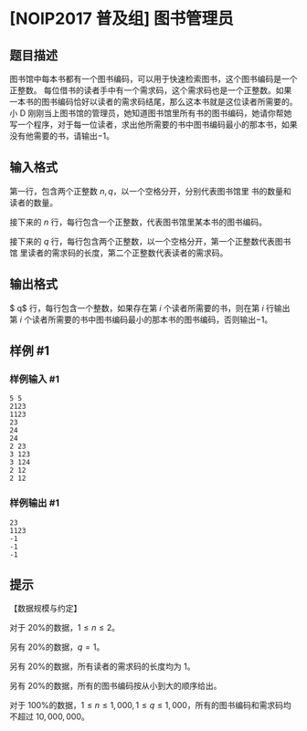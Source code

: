 # [NOIP2017 普及组] 图书管理员

## 题目描述

图书馆中每本书都有一个图书编码，可以用于快速检索图书，这个图书编码是一个正整数。 每位借书的读者手中有一个需求码，这个需求码也是一个正整数。如果一本书的图书编码恰好以读者的需求码结尾，那么这本书就是这位读者所需要的。 小 D 刚刚当上图书馆的管理员，她知道图书馆里所有书的图书编码，她请你帮她写一个程序，对于每一位读者，求出他所需要的书中图书编码最小的那本书，如果没有他需要的书，请输出$-1$。


## 输入格式

第一行，包含两个正整数 $n , q$，以一个空格分开，分别代表图书馆里 书的数量和读者的数量。

接下来的 $n$ 行，每行包含一个正整数，代表图书馆里某本书的图书编码。

接下来的 $q$ 行，每行包含两个正整数，以一个空格分开，第一个正整数代表图书馆 里读者的需求码的长度，第二个正整数代表读者的需求码。


## 输出格式

$ q$ 行，每行包含一个整数，如果存在第 $i$ 个读者所需要的书，则在第 $i$ 行输出第 $i$ 个读者所需要的书中图书编码最小的那本书的图书编码，否则输出$-1$。

 

## 样例 #1

### 样例输入 #1
```
5 5 
2123 
1123 
23 
24 
24 
2 23 
3 123 
3 124 
2 12 
2 12
```

### 样例输出 #1

```
23 
1123 
-1 
-1 
-1
```

## 提示

【数据规模与约定】

对于 $20\%$的数据，$1 ≤ n ≤ 2$。

另有 $20\%$的数据，$q = 1$。

另有 $20\%$的数据，所有读者的需求码的长度均为 $1$。

另有 $20\%$的数据，所有的图书编码按从小到大的顺序给出。

对于 $100\%$的数据，$1 ≤ n ≤ 1,000,1 ≤ q ≤ 1,000$，所有的图书编码和需求码均 不超过 $10,000,000$。

